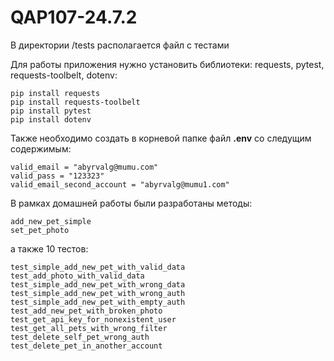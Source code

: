# QAP107-24.7.2

В директории /tests располагается файл с тестами

Для работы приложения нужно установить библиотеки: requests, pytest, requests-toolbelt, dotenv:

    pip install requests
    pip install requests-toolbelt
    pip install pytest
    pip install dotenv

Также необходимо создать в корневой папке файл **.env** со следущим содержимым:

    valid_email = "abyrvalg@mumu.com"
    valid_pass = "123323"
    valid_email_second_account = "abyrvalg@mumu1.com"

В рамках домашней работы были разработаны методы:

    add_new_pet_simple
    set_pet_photo
    
а также 10 тестов:

    test_simple_add_new_pet_with_valid_data
    test_add_photo_with_valid_data
    test_simple_add_new_pet_with_wrong_data
    test_simple_add_new_pet_with_wrong_auth
    test_simple_add_new_pet_with_empty_auth
    test_add_new_pet_with_broken_photo
    test_get_api_key_for_nonexistent_user
    test_get_all_pets_with_wrong_filter
    test_delete_self_pet_wrong_auth
    test_delete_pet_in_another_account
